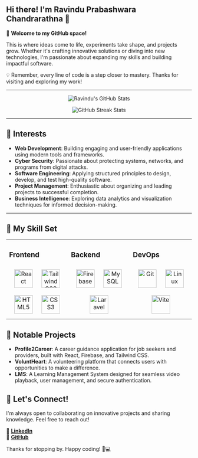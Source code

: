## Hi there! I'm Ravindu Prabashwara Chandrarathna 👋

🌱 **Welcome to my GitHub space!**

This is where ideas come to life, experiments take shape, and projects grow. Whether it's crafting innovative solutions or diving into new technologies, I'm passionate about expanding my skills and building impactful software.

💡 Remember, every line of code is a step closer to mastery. Thanks for visiting and exploring my work!

---

<p align="center">
  <img src="https://github-readme-stats.vercel.app/api?username=Ravindu1015&show_icons=true&theme=tokyonight&hide_border=true&bg_color=0d1117&title_color=58a6ff&icon_color=1f6feb&text_color=c9d1d9&custom_title=Ravindu's%20GitHub%20Stats" alt="Ravindu's GitHub Stats" />
</p>

<p align="center">
  <img src="https://github-readme-streak-stats.herokuapp.com/?user=Ravindu1015&theme=tokyonight&hide_border=true" alt="GitHub Streak Stats" />
  
</p>

---

## 🚀 Interests

- **Web Development**: Building engaging and user-friendly applications using modern tools and frameworks.
- **Cyber Security**: Passionate about protecting systems, networks, and programs from digital attacks.
- **Software Engineering**: Applying structured principles to design, develop, and test high-quality software.
- **Project Management**: Enthusiastic about organizing and leading projects to successful completion.
- **Business Intelligence**: Exploring data analytics and visualization techniques for informed decision-making.

---

## 🙋 My Skill Set  
<table><tr><td valign="top" width="33%">

### Frontend  
<div align="center">  
<a href="https://reactjs.org/" target="_blank"><img style="margin: 10px" src="https://profilinator.rishav.dev/skills-assets/react-original-wordmark.svg" alt="React" height="50" /></a>  
<a href="https://tailwindcss.com/" target="_blank"><img style="margin: 10px" src="https://profilinator.rishav.dev/skills-assets/tailwindcss.svg" alt="Tailwind CSS" height="50" /></a>  
<a href="https://html.spec.whatwg.org/multipage/" target="_blank"><img style="margin: 10px" src="https://profilinator.rishav.dev/skills-assets/html5-original-wordmark.svg" alt="HTML5" height="50" /></a>  
<a href="https://developer.mozilla.org/en-US/docs/Web/CSS" target="_blank"><img style="margin: 10px" src="https://profilinator.rishav.dev/skills-assets/css3-original-wordmark.svg" alt="CSS3" height="50" /></a>  
</div>

</td><td valign="top" width="33%">

### Backend  
<div align="center">  
<a href="https://firebase.google.com/" target="_blank"><img style="margin: 10px" src="https://profilinator.rishav.dev/skills-assets/firebase.png" alt="Firebase" height="50" /></a>  
<a href="https://www.mysql.com/" target="_blank"><img style="margin: 10px" src="https://profilinator.rishav.dev/skills-assets/mysql-original-wordmark.svg" alt="MySQL" height="50" /></a>  
<a href="https://laravel.com/" target="_blank"><img style="margin: 10px" src="https://profilinator.rishav.dev/skills-assets/laravel-plain-wordmark.svg" alt="Laravel" height="50" /></a>  
</div>

</td><td valign="top" width="33%">

### DevOps  
<div align="center">  
<a href="https://github.com/" target="_blank"><img style="margin: 10px" src="https://profilinator.rishav.dev/skills-assets/git-scm-icon.svg" alt="Git" height="50" /></a>  
<a href="https://www.linux.org/" target="_blank"><img style="margin: 10px" src="https://profilinator.rishav.dev/skills-assets/linux-original.svg" alt="Linux" height="50" /></a>  
<a href="https://vitejs.dev/" target="_blank"><img style="margin: 10px" src="https://profilinator.rishav.dev/skills-assets/vite.png" alt="Vite" height="50" /></a>  
</div>

</td></tr></table>

## 💍 Notable Projects
- **Profile2Career**: A career guidance application for job seekers and providers, built with React, Firebase, and Tailwind CSS.
- **VoluntHeart**: A volunteering platform that connects users with opportunities to make a difference.
- **LMS**: A Learning Management System designed for seamless video playback, user management, and secure authentication.

## 💌 Let's Connect!  
I'm always open to collaborating on innovative projects and sharing knowledge. Feel free to reach out!

🔗 **[LinkedIn](https://linkedin.com/in/ravindu-chandrarathna)**  
🔗 **[GitHub](https://github.com/Ravindu1015)**

Thanks for stopping by. Happy coding! 🚀💻
